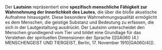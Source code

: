 
Der **Lautsinn** repräsentiert eine **spezifisch menschliche Fähigkeit zur Wahrnehmung der Innerlichkeit des Lautes**, die über die bloße akustische Aufnahme hinausgeht. Diese besondere Wahrnehmungsqualität ermöglicht es dem Menschen, die geistige Substanz und Bedeutung zu erfassen, die sich in der Lautgestaltung ausdrückt. Der Lautsinn unterscheidet den Menschen grundlegend vom Tier und bildet eine Grundlage für das Verstehen der spirituellen Dimensionen der Sprache ([[GA060 (4.) MENSCHENGEIST UND TIERGEIST, Berlin, 17. November 1910|GA060/4]]).
